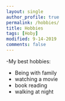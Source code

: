 ```yaml
---
layout: single
author_profile: true
permalink: /hobbies/
title: Hobbies
tags: [Hoby]
modified: 9-14-2019
comments: false
---
```


-My best hobbies:
* Being with family
* watching a movie
* book reading
* walking at night





